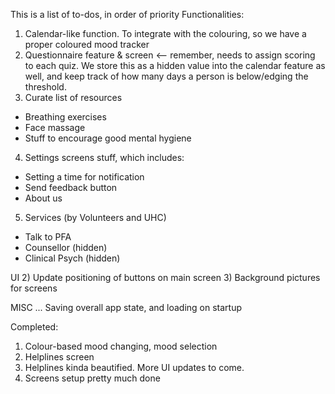 This is a list of to-dos, in order of priority
Functionalities:
1) Calendar-like function. To integrate with the colouring, so we have a proper coloured mood tracker
2) Questionnaire feature & screen <-- remember, needs to assign scoring to each quiz. We store this as a hidden value into
the calendar feature as well, and keep track of how many days a person is below/edging the threshold.
3) Curate list of resources
- Breathing exercises
- Face massage
- Stuff to encourage good mental hygiene

4) Settings screens stuff, which includes:
- Setting a time for notification
- Send feedback button
- About us

5) Services (by Volunteers and UHC)
- Talk to PFA
- Counsellor (hidden)
- Clinical Psych (hidden)

UI
2) Update positioning of buttons on main screen
3) Background pictures for screens





MISC
... Saving overall app state, and loading on startup



Completed:
1) Colour-based mood changing, mood selection
2) Helplines screen
3) Helplines kinda beautified. More UI updates to come.
4) Screens setup pretty much done
